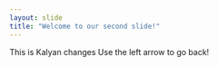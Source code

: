 ```yaml
---
layout: slide
title: "Welcome to our second slide!"
---
```

This is Kalyan changes
Use the left arrow to go back!
